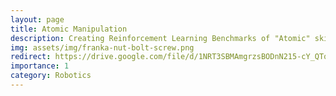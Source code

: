 ```yaml
---
layout: page
title: Atomic Manipulation
description: Creating Reinforcement Learning Benchmarks of "Atomic" skills for Robust Robotic Manipulation 
img: assets/img/franka-nut-bolt-screw.png
redirect: https://drive.google.com/file/d/1NRT3SBMAmgrzsBODnN215-cY_QTqhx1A/view?usp=sharing 
importance: 1
category: Robotics
---
```

